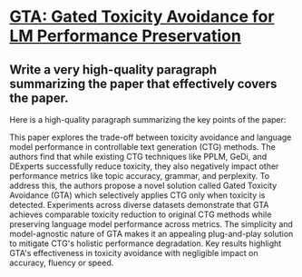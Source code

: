 # [GTA: Gated Toxicity Avoidance for LM Performance Preservation](https://arxiv.org/abs/2312.06122)

## Write a very high-quality paragraph summarizing the paper that effectively covers the paper.

 Here is a high-quality paragraph summarizing the key points of the paper:

This paper explores the trade-off between toxicity avoidance and language model performance in controllable text generation (CTG) methods. The authors find that while existing CTG techniques like PPLM, GeDi, and DExperts successfully reduce toxicity, they also negatively impact other performance metrics like topic accuracy, grammar, and perplexity. To address this, the authors propose a novel solution called Gated Toxicity Avoidance (GTA) which selectively applies CTG only when toxicity is detected. Experiments across diverse datasets demonstrate that GTA achieves comparable toxicity reduction to original CTG methods while preserving language model performance across metrics. The simplicity and model-agnostic nature of GTA makes it an appealing plug-and-play solution to mitigate CTG's holistic performance degradation. Key results highlight GTA's effectiveness in toxicity avoidance with negligible impact on accuracy, fluency or speed.
